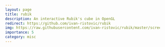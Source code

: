 ```yaml
---
layout: page
title: rubik 
description: An interactive Rubik's cube in OpenGL
redirect: https://github.com/ivan-ristovic/rubik 
img: https://raw.githubusercontent.com/ivan-ristovic/rubik/master/screenshots/v2016-12-23.gif
importance: 5
category: misc
---
```



